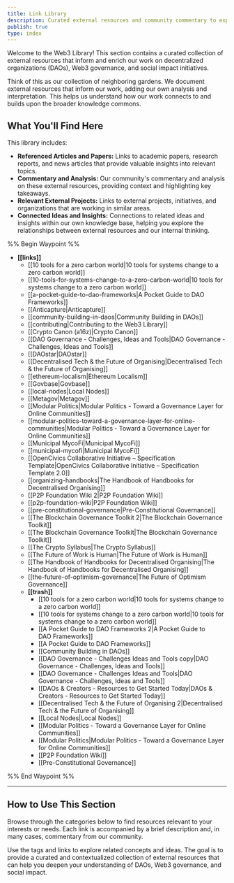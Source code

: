 ```yaml
---
title: Link Library
description: Curated external resources and community commentary to expand our understanding.
publish: true
type: index
---
```


Welcome to the Web3 Library! This section contains a curated collection of external resources that inform and enrich our work on decentralized organizations (DAOs), Web3 governance, and social impact initiatives.

Think of this as our collection of neighboring gardens. We document external resources that inform our work, adding our own analysis and interpretation. This helps us understand how our work connects to and builds upon the broader knowledge commons.

## What You'll Find Here

This library includes:

*   **Referenced Articles and Papers:** Links to academic papers, research reports, and news articles that provide valuable insights into relevant topics.
*   **Commentary and Analysis:** Our community's commentary and analysis on these external resources, providing context and highlighting key takeaways.
*   **Relevant External Projects:** Links to external projects, initiatives, and organizations that are working in similar areas.
*   **Connected Ideas and Insights:** Connections to related ideas and insights within our own knowledge base, helping you explore the relationships between external resources and our internal thinking.

%% Begin Waypoint %%
- **[[links]]**
  - [[10 tools for a zero carbon world|10 tools for systems change to a zero carbon world]]
  - [[10-tools-for-systems-change-to-a-zero-carbon-world|10 tools for systems change to a zero carbon world]]
  - [[a-pocket-guide-to-dao-frameworks|A Pocket Guide to DAO Frameworks]]
  - [[Anticapture|Anticapture]]
  - [[community-building-in-daos|Community Building in DAOs]]
  - [[contributing|Contributing to the Web3 Library]]
  - [[Crypto Canon (a16z)|Crypto Canon]]
  - [[DAO Governance - Challenges, Ideas and Tools|DAO Governance - Challenges, Ideas and Tools]]
  - [[DAOstar|DAOstar]]
  - [[Decentralised Tech & the Future of Organising|Decentralised Tech & the Future of Organising]]
  - [[ethereum-localism|Ethereum Localism]]
  - [[Govbase|Govbase]]
  - [[local-nodes|Local Nodes]]
  - [[Metagov|Metagov]]
  - [[Modular Politics|Modular Politics - Toward a Governance Layer for Online Communities]]
  - [[modular-politics-toward-a-governance-layer-for-online-communities|Modular Politics - Toward a Governance Layer for Online Communities]]
  - [[Municipal MycoFi|Municipal MycoFi]]
  - [[municipal-mycofi|Municipal MycoFi]]
  - [[OpenCivics Collaborative Initiative – Specification Template|OpenCivics Collaborative Initiative – Specification Template 2.0]]
  - [[organizing-handbooks|The Handbook of Handbooks for Decentralised Organising]]
  - [[P2P Foundation Wiki 2|P2P Foundation Wiki]]
  - [[p2p-foundation-wiki|P2P Foundation Wiki]]
  - [[pre-constitutional-governance|Pre-Constitutional Governance]]
  - [[The Blockchain Governance Toolkit 2|The Blockchain Governance Toolkit]]
  - [[The Blockchain Governance Toolkit|The Blockchain Governance Toolkit]]
  - [[The Crypto Syllabus|The Crypto Syllabus]]
  - [[The Future of Work is Human|The Future of Work is Human]]
  - [[The Handbook of Handbooks for Decentralised Organising|The Handbook of Handbooks for Decentralised Organising]]
  - [[the-future-of-optimism-governance|The Future of Optimism Governance]]
  - **[[trash]]**
    - [[10 tools for a zero carbon world|10 tools for systems change to a zero carbon world]]
    - [[10 tools for systems change to a zero carbon world|10 tools for systems change to a zero carbon world]]
    - [[A Pocket Guide to DAO Frameworks 2|A Pocket Guide to DAO Frameworks]]
    - [[A Pocket Guide to DAO Frameworks]]
    - [[Community Building in DAOs]]
    - [[DAO Governance - Challenges Ideas and Tools copy|DAO Governance - Challenges, Ideas and Tools]]
    - [[DAO Governance - Challenges Ideas and Tools|DAO Governance - Challenges, Ideas and Tools]]
    - [[DAOs & Creators - Resources to Get Started Today|DAOs & Creators - Resources to Get Started Today]]
    - [[Decentralised Tech & the Future of Organising 2|Decentralised Tech & the Future of Organising]]
    - [[Local Nodes|Local Nodes]]
    - [[Modular Politics - Toward a Governance Layer for Online Communities]]
    - [[Modular Politics|Modular Politics - Toward a Governance Layer for Online Communities]]
    - [[P2P Foundation Wiki]]
    - [[Pre-Constitutional Governance]]

%% End Waypoint %%

---
## How to Use This Section

Browse through the categories below to find resources relevant to your interests or needs. Each link is accompanied by a brief description and, in many cases, commentary from our community.

Use the tags and links to explore related concepts and ideas. The goal is to provide a curated and contextualized collection of external resources that can help you deepen your understanding of DAOs, Web3 governance, and social impact.
